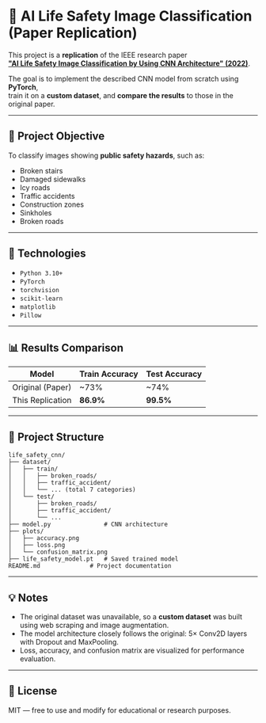 # 🧠 AI Life Safety Image Classification (Paper Replication)

This project is a **replication** of the IEEE research paper  
[**"AI Life Safety Image Classification by Using CNN Architecture" (2022)**](https://ieeexplore.ieee.org/document/9954724).

The goal is to implement the described CNN model from scratch using **PyTorch**,  
train it on a **custom dataset**, and **compare the results** to those in the original paper.

---

## 📌 Project Objective

To classify images showing **public safety hazards**, such as:
- Broken stairs
- Damaged sidewalks
- Icy roads
- Traffic accidents
- Construction zones
- Sinkholes
- Broken roads

---

## 🧰 Technologies

- `Python 3.10+`
- `PyTorch`
- `torchvision`
- `scikit-learn`
- `matplotlib`
- `Pillow`

---

## 📊 Results Comparison

| Model               | Train Accuracy | Test Accuracy |
|--------------------|----------------|----------------|
| Original (Paper)   | ~73%           | ~74%           |
| This Replication   | **86.9%**      | **99.5%**      |

---

## 📁 Project Structure

```text
life_safety_cnn/
├── dataset/
│   ├── train/
│   │   ├── broken_roads/
│   │   ├── traffic_accident/
│   │   └── ... (total 7 categories)
│   └── test/
│       ├── broken_roads/
│       ├── traffic_accident/
│       └── ...
├── model.py               # CNN architecture
├── plots/
│   ├── accuracy.png
│   ├── loss.png
│   └── confusion_matrix.png
├── life_safety_model.pt   # Saved trained model
README.md              # Project documentation
```

  
---

## 💡 Notes

- The original dataset was unavailable, so a **custom dataset** was built using web scraping and image augmentation.
- The model architecture closely follows the original: 5× Conv2D layers with Dropout and MaxPooling.
- Loss, accuracy, and confusion matrix are visualized for performance evaluation.

---

## 📜 License

MIT — free to use and modify for educational or research purposes.
